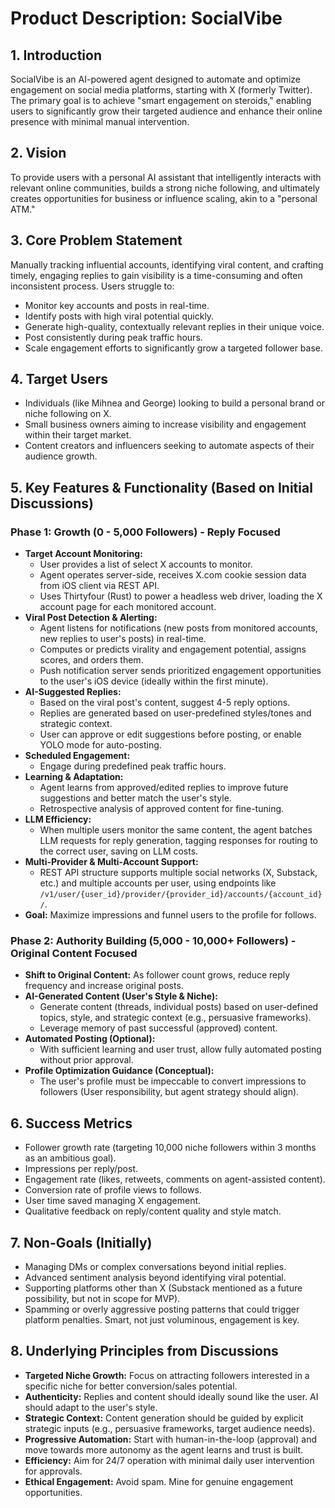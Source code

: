 # Product Description: SocialVibe

## 1. Introduction

SocialVibe is an AI-powered agent designed to automate and optimize engagement on social media platforms, starting with X (formerly Twitter). The primary goal is to achieve "smart engagement on steroids," enabling users to significantly grow their targeted audience and enhance their online presence with minimal manual intervention.

## 2. Vision

To provide users with a personal AI assistant that intelligently interacts with relevant online communities, builds a strong niche following, and ultimately creates opportunities for business or influence scaling, akin to a "personal ATM."

## 3. Core Problem Statement

Manually tracking influential accounts, identifying viral content, and crafting timely, engaging replies to gain visibility is a time-consuming and often inconsistent process. Users struggle to:
-   Monitor key accounts and posts in real-time.
-   Identify posts with high viral potential quickly.
-   Generate high-quality, contextually relevant replies in their unique voice.
-   Post consistently during peak traffic hours.
-   Scale engagement efforts to significantly grow a targeted follower base.

## 4. Target Users

-   Individuals (like Mihnea and George) looking to build a personal brand or niche following on X.
-   Small business owners aiming to increase visibility and engagement within their target market.
-   Content creators and influencers seeking to automate aspects of their audience growth.

## 5. Key Features & Functionality (Based on Initial Discussions)

### Phase 1: Growth (0 - 5,000 Followers) - Reply Focused

* **Target Account Monitoring:**
    * User provides a list of select X accounts to monitor.
    * Agent operates server-side, receives X.com cookie session data from iOS client via REST API.
    * Uses Thirtyfour (Rust) to power a headless web driver, loading the X account page for each monitored account.
* **Viral Post Detection & Alerting:**
    * Agent listens for notifications (new posts from monitored accounts, new replies to user's posts) in real-time.
    * Computes or predicts virality and engagement potential, assigns scores, and orders them.
    * Push notification server sends prioritized engagement opportunities to the user's iOS device (ideally within the first minute).
* **AI-Suggested Replies:**
    * Based on the viral post's content, suggest 4-5 reply options.
    * Replies are generated based on user-predefined styles/tones and strategic context.
    * User can approve or edit suggestions before posting, or enable YOLO mode for auto-posting.
* **Scheduled Engagement:**
    * Engage during predefined peak traffic hours.
* **Learning & Adaptation:**
    * Agent learns from approved/edited replies to improve future suggestions and better match the user's style.
    * Retrospective analysis of approved content for fine-tuning.
* **LLM Efficiency:**
    * When multiple users monitor the same content, the agent batches LLM requests for reply generation, tagging responses for routing to the correct user, saving on LLM costs.
* **Multi-Provider & Multi-Account Support:**
    * REST API structure supports multiple social networks (X, Substack, etc.) and multiple accounts per user, using endpoints like `/v1/user/{user_id}/provider/{provider_id}/accounts/{account_id}/`.
* **Goal:** Maximize impressions and funnel users to the profile for follows.

### Phase 2: Authority Building (5,000 - 10,000+ Followers) - Original Content Focused

* **Shift to Original Content:** As follower count grows, reduce reply frequency and increase original posts.
* **AI-Generated Content (User's Style & Niche):**
    * Generate content (threads, individual posts) based on user-defined topics, style, and strategic context (e.g., persuasive frameworks).
    * Leverage memory of past successful (approved) content.
* **Automated Posting (Optional):**
    * With sufficient learning and user trust, allow fully automated posting without prior approval.
* **Profile Optimization Guidance (Conceptual):**
    * The user's profile must be impeccable to convert impressions to followers (User responsibility, but agent strategy should align).

## 6. Success Metrics

* Follower growth rate (targeting 10,000 niche followers within 3 months as an ambitious goal).
* Impressions per reply/post.
* Engagement rate (likes, retweets, comments on agent-assisted content).
* Conversion rate of profile views to follows.
* User time saved managing X engagement.
* Qualitative feedback on reply/content quality and style match.

## 7. Non-Goals (Initially)

* Managing DMs or complex conversations beyond initial replies.
* Advanced sentiment analysis beyond identifying viral potential.
* Supporting platforms other than X (Substack mentioned as a future possibility, but not in scope for MVP).
* Spamming or overly aggressive posting patterns that could trigger platform penalties. Smart, not just voluminous, engagement is key.

## 8. Underlying Principles from Discussions

* **Targeted Niche Growth:** Focus on attracting followers interested in a specific niche for better conversion/sales potential.
* **Authenticity:** Replies and content should ideally sound like the user. AI should adapt to the user's style.
* **Strategic Context:** Content generation should be guided by explicit strategic inputs (e.g., persuasive frameworks, target audience needs).
* **Progressive Automation:** Start with human-in-the-loop (approval) and move towards more autonomy as the agent learns and trust is built.
* **Efficiency:** Aim for 24/7 operation with minimal daily user intervention for approvals.
* **Ethical Engagement:** Avoid spam. Mine for genuine engagement opportunities.
